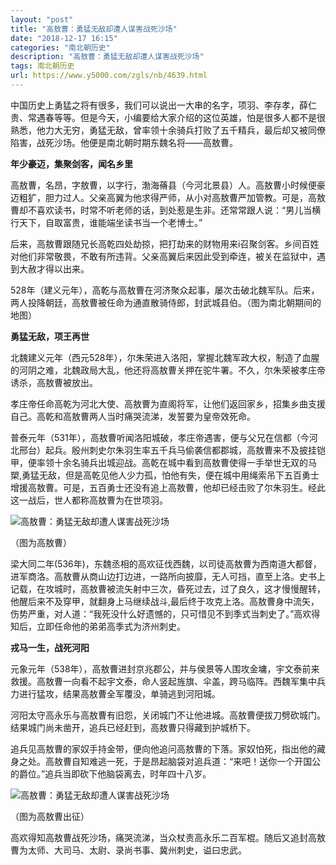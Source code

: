 ```yaml
---
layout: "post"
title: "高敖曹：勇猛无敌却遭人谋害战死沙场"
date: "2018-12-17 16:15"
categories: "南北朝历史"
description: "高敖曹：勇猛无敌却遭人谋害战死沙场"
tags: 南北朝历史
url: https://www.y5000.com/zgls/nb/4639.html
---
```






中国历史上勇猛之将有很多，我们可以说出一大串的名字，项羽、李存孝，薛仁贵、常遇春等等。但是今天，小编要给大家介绍的这位英雄，怕是很多人都不是很熟悉，他力大无穷，勇猛无敌，曾率领十余骑兵打败了五千精兵，最后却又被同僚陷害，战死沙场。他便是南北朝时期东魏名将——高敖曹。

**年少豪迈，集聚剑客，闻名乡里**

高敖曹，名昂，字敖曹，以字行，渤海蓨县（今河北景县）人。高敖曹小时候便豪迈粗犷，胆力过人。父亲高翼为他求得严师，从小对高敖曹严加管教。可是，高敖曹却不喜欢读书，时常不听老师的话，到处惹是生非。还常常跟人说：“男儿当横行天下，自取富贵，谁能端坐读书当一个老博士。”

后来，高敖曹跟随兄长高乾四处劫掠，把打劫来的财物用来i召聚剑客。乡间百姓对他们非常敬畏，不敢有所违背。父亲高翼后来因此受到牵连，被关在监狱中，遇到大赦才得以出来。

528年（建义元年），高乾与高敖曹在河济聚众起事，屡次击破北魏军队。后来，两人投降朝廷，高敖曹被任命为通直散骑侍郎，封武城县伯。（图为南北朝期间的地图）

**勇猛无敌，项王再世**

北魏建义元年（西元528年），尔朱荣进入洛阳，掌握北魏军政大权，制造了血腥的河阴之难，北魏政局大乱，他还将高敖曹关押在驼牛署。不久，尔朱荣被孝庄帝诱杀，高敖曹被放出。

孝庄帝任命高乾为河北大使、高敖曹为直阁将军，让他们返回家乡，招集乡曲支援自己。高乾和高敖曹两人当时痛哭流涕，发誓要为皇帝效死命。

普泰元年（531年），高敖曹听闻洛阳城破，孝庄帝遇害，便与父兄在信都（今河北邢台）起兵。殷州刺史尔朱羽生率五千兵马偷袭信都郡城，高敖曹来不及披挂铠甲，便率领十余名骑兵出城迎战。高乾在城中看到高敖曹使得一手举世无双的马槊,勇猛无敌，但是高乾见他人少力孤，怕他有失，便在城中用绳索吊下五百勇士增援高敖曹。可是，五百勇士还没有追上高敖曹，他却已经击败了尔朱羽生。经此这一战后，世人都称高敖曹为在世项羽。

![高敖曹：勇猛无敌却遭人谋害战死沙场](/uploads/allimg/161104/6-16110416101K49.JPG)

（图为高敖曹）

梁大同二年(536年)，东魏丞相的高欢征伐西魏，以司徒高敖曹为西南道大都督，进军商洛。高敖曹从商山边打边进，一路所向披靡，无人可挡，直至上洛。史书上记载，在攻城时，高敖曹被流矢射中三次，昏死过去，过了良久，这才慢慢醒转，他醒后来不及穿甲，就翻身上马继续战斗,最后终于攻克上洛。高敖曹身中流矢，伤势严重，对人道：“我死没什么好遗憾的，只可惜见不到季式当刺史了。”高欢得知后，立即任命他的弟弟高季式为济州刺史。

**戎马一生，战死河阳**

元象元年（538年），高敖曹进封京兆郡公，并与侯景等人围攻金墉，宇文泰前来救援。高敖曹一向看不起宇文泰，命人竖起旌旗、伞盖，跨马临阵。西魏军集中兵力进行猛攻，结果高敖曹全军覆没，单骑逃到河阳城。

河阳太守高永乐与高敖曹有旧怨，关闭城门不让他进城。高敖曹便拔刀劈砍城门。结果城门尚未凿开，追兵已经赶到，高敖曹只得藏到护城桥下。

追兵见高敖曹的家奴手持金带，便向他追问高敖曹的下落。家奴怕死，指出他的藏身之处。高敖曹自知难逃一死，于是昂起脑袋对追兵道：“来吧！送你一个开国公的爵位。”追兵当即砍下他脑袋离去，时年四十八岁。

![高敖曹：勇猛无敌却遭人谋害战死沙场](/uploads/allimg/161104/6-161104161202Z9.JPG)

（图为高敖曹出征）

高欢得知高敖曹战死沙场，痛哭流涕，当众杖责高永乐二百军棍。随后又追封高敖曹为太师、大司马、太尉、录尚书事、冀州刺史，谥曰忠武。
